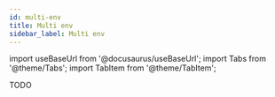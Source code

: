 ```yaml
---
id: multi-env
title: Multi env
sidebar_label: Multi env
---
```

import useBaseUrl from '@docusaurus/useBaseUrl';
import Tabs from '@theme/Tabs';
import TabItem from '@theme/TabItem';


TODO